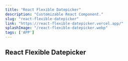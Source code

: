 ```yaml
---
title: "React Flexible Datepicker"
description: "Customizable React Component."
slug: "react-flexible-datepicker"
link: "https://react-flexible-datepicker.vercel.app/"
splashImage: "/react-flexible-datepicker.webp"
tags: ['APP']
---
```


## React Flexible Datepicker
